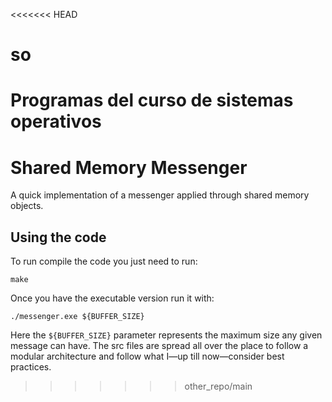 <<<<<<< HEAD
# so

Programas del curso de sistemas operativos
=======
# Shared Memory Messenger

A quick implementation of a messenger applied through shared memory objects.

## Using the code

To run compile the code you just need to run:

``` Shell
make
```

Once you have the executable version run it with:

``` Shell
./messenger.exe ${BUFFER_SIZE}
```

Here the `${BUFFER_SIZE}` parameter represents the maximum size any given message can have. The src files are spread all over the place to follow a modular architecture and follow what I—up till now—consider best practices.
>>>>>>> other_repo/main
